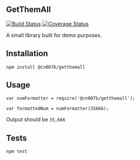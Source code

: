 GetThemAll
-

[![Build Status](https://travis-ci.org/cn007b/getthemall.svg?branch=master)](https://travis-ci.org/cn007b/getthemall)
[![Coverage Status](https://coveralls.io/repos/github/cn007b/getthemall/badge.svg?branch=master)](https://coveralls.io/github/cn007b/getthemall?branch=master)

A small library built for demo purposes.

## Installation

  `npm install @cn007b/getthemall`

## Usage

    var numFormatter = require('@cn007b/getthemall');

    var formattedNum = numFormatter(35666);
  
  
  Output should be `35,666`

## Tests

  `npm test`

